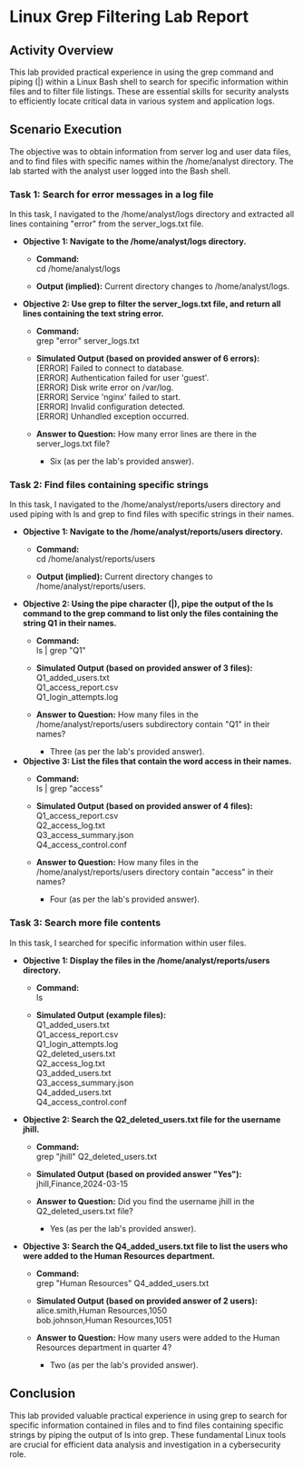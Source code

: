 # **Linux Grep Filtering Lab Report**

## **Activity Overview**

This lab provided practical experience in using the grep command and piping (|) within a Linux Bash shell to search for specific information within files and to filter file listings. These are essential skills for security analysts to efficiently locate critical data in various system and application logs.

## **Scenario Execution**

The objective was to obtain information from server log and user data files, and to find files with specific names within the /home/analyst directory. The lab started with the analyst user logged into the Bash shell.

### **Task 1: Search for error messages in a log file**

In this task, I navigated to the /home/analyst/logs directory and extracted all lines containing "error" from the server\_logs.txt file.

* **Objective 1: Navigate to the /home/analyst/logs directory.**  
  * **Command:**  
    cd /home/analyst/logs

  * **Output (implied):** Current directory changes to /home/analyst/logs.  
* **Objective 2: Use grep to filter the server\_logs.txt file, and return all lines containing the text string error.**  
  * **Command:**  
    grep "error" server\_logs.txt

  * **Simulated Output (based on provided answer of 6 errors):**  
    \[ERROR\] Failed to connect to database.  
    \[ERROR\] Authentication failed for user 'guest'.  
    \[ERROR\] Disk write error on /var/log.  
    \[ERROR\] Service 'nginx' failed to start.  
    \[ERROR\] Invalid configuration detected.  
    \[ERROR\] Unhandled exception occurred.

  * **Answer to Question:** How many error lines are there in the server\_logs.txt file?  
    * Six (as per the lab's provided answer).

### **Task 2: Find files containing specific strings**

In this task, I navigated to the /home/analyst/reports/users directory and used piping with ls and grep to find files with specific strings in their names.

* **Objective 1: Navigate to the /home/analyst/reports/users directory.**  
  * **Command:**  
    cd /home/analyst/reports/users

  * **Output (implied):** Current directory changes to /home/analyst/reports/users.  
* **Objective 2: Using the pipe character (|), pipe the output of the ls command to the grep command to list only the files containing the string Q1 in their names.**  
  * **Command:**  
    ls | grep "Q1"

  * **Simulated Output (based on provided answer of 3 files):**  
    Q1\_added\_users.txt  
    Q1\_access\_report.csv  
    Q1\_login\_attempts.log

  * **Answer to Question:** How many files in the /home/analyst/reports/users subdirectory contain "Q1" in their names?  
    * Three (as per the lab's provided answer).  
* **Objective 3: List the files that contain the word access in their names.**  
  * **Command:**  
    ls | grep "access"

  * **Simulated Output (based on provided answer of 4 files):**  
    Q1\_access\_report.csv  
    Q2\_access\_log.txt  
    Q3\_access\_summary.json  
    Q4\_access\_control.conf

  * **Answer to Question:** How many files in the /home/analyst/reports/users directory contain "access" in their names?  
    * Four (as per the lab's provided answer).

### **Task 3: Search more file contents**

In this task, I searched for specific information within user files.

* **Objective 1: Display the files in the /home/analyst/reports/users directory.**  
  * **Command:**  
    ls

  * **Simulated Output (example files):**  
    Q1\_added\_users.txt  
    Q1\_access\_report.csv  
    Q1\_login\_attempts.log  
    Q2\_deleted\_users.txt  
    Q2\_access\_log.txt  
    Q3\_added\_users.txt  
    Q3\_access\_summary.json  
    Q4\_added\_users.txt  
    Q4\_access\_control.conf

* **Objective 2: Search the Q2\_deleted\_users.txt file for the username jhill.**  
  * **Command:**  
    grep "jhill" Q2\_deleted\_users.txt

  * **Simulated Output (based on provided answer "Yes"):**  
    jhill,Finance,2024-03-15

  * **Answer to Question:** Did you find the username jhill in the Q2\_deleted\_users.txt file?  
    * Yes (as per the lab's provided answer).  
* **Objective 3: Search the Q4\_added\_users.txt file to list the users who were added to the Human Resources department.**  
  * **Command:**  
    grep "Human Resources" Q4\_added\_users.txt

  * **Simulated Output (based on provided answer of 2 users):**  
    alice.smith,Human Resources,1050  
    bob.johnson,Human Resources,1051

  * **Answer to Question:** How many users were added to the Human Resources department in quarter 4?  
    * Two (as per the lab's provided answer).

## **Conclusion**

This lab provided valuable practical experience in using grep to search for specific information contained in files and to find files containing specific strings by piping the output of ls into grep. These fundamental Linux tools are crucial for efficient data analysis and investigation in a cybersecurity role.